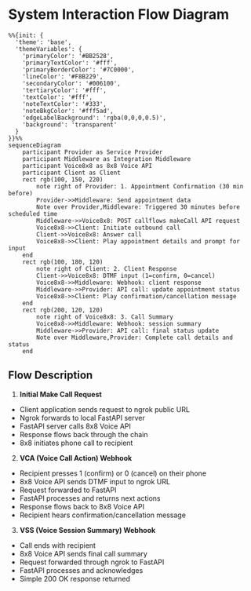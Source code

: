 # System Interaction Flow Diagram

```mermaid
%%{init: {
  'theme': 'base', 
  'themeVariables': {
    'primaryColor': '#BB2528',
    'primaryTextColor': '#fff',
    'primaryBorderColor': '#7C0000',
    'lineColor': '#F8B229',
    'secondaryColor': '#006100',
    'tertiaryColor': '#fff',
    'textColor': '#fff',
    'noteTextColor': '#333',
    'noteBkgColor': '#fff5ad',
    'edgeLabelBackground': 'rgba(0,0,0,0.5)',
    'background': 'transparent'
  }
}}%%
sequenceDiagram
    participant Provider as Service Provider
    participant Middleware as Integration Middleware
    participant Voice8x8 as 8x8 Voice API
    participant Client as Client
    rect rgb(100, 150, 220)
        note right of Provider: 1. Appointment Confirmation (30 min before)
        Provider->>Middleware: Send appointment data
        Note over Provider,Middleware: Triggered 30 minutes before scheduled time
        Middleware->>Voice8x8: POST callflows makeCall API request
        Voice8x8->>Client: Initiate outbound call
        Client->>Voice8x8: Answer call
        Voice8x8->>Client: Play appointment details and prompt for input
    end
    rect rgb(100, 180, 120)
        note right of Client: 2. Client Response
        Client->>Voice8x8: DTMF input (1=confirm, 0=cancel)
        Voice8x8->>Middleware: Webhook: client response
        Middleware->>Provider: API call: update appointment status
        Voice8x8->>Client: Play confirmation/cancellation message
    end
    rect rgb(200, 120, 120)
        note right of Voice8x8: 3. Call Summary
        Voice8x8->>Middleware: Webhook: session summary
        Middleware->>Provider: API call: final status update
        Note over Middleware,Provider: Complete call details and status
    end
```

## Flow Description

1. **Initial Make Call Request**
  - Client application sends request to ngrok public URL
  - Ngrok forwards to local FastAPI server
  - FastAPI server calls 8x8 Voice API
  - Response flows back through the chain
  - 8x8 initiates phone call to recipient

2. **VCA (Voice Call Action) Webhook**
  - Recipient presses 1 (confirm) or 0 (cancel) on their phone
  - 8x8 Voice API sends DTMF input to ngrok URL
  - Request forwarded to FastAPI
  - FastAPI processes and returns next actions
  - Response flows back to 8x8 Voice API
  - Recipient hears confirmation/cancellation message

3. **VSS (Voice Session Summary) Webhook**
  - Call ends with recipient
  - 8x8 Voice API sends final call summary
  - Request forwarded through ngrok to FastAPI
  - FastAPI processes and acknowledges
  - Simple 200 OK response returned
